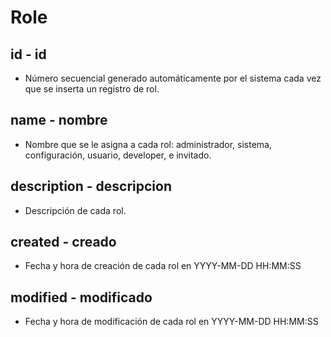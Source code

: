# Role
	
## id - id
* Número secuencial generado automáticamente por el sistema cada vez que se inserta un registro de rol.

## name - nombre
* Nombre que se le asigna a cada rol: administrador, sistema, configuración, usuario, developer, e invitado.

## description - descripcion
* Descripción de cada rol.

## created - creado
* Fecha y hora de creación de cada rol en YYYY-MM-DD HH:MM:SS

## modified - modificado
* Fecha y hora de modificación de cada rol en YYYY-MM-DD HH:MM:SS

